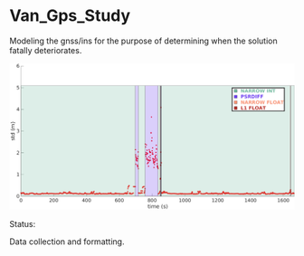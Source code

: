 # Van_Gps_Study

Modeling the gnss/ins for the purpose of determining when the solution fatally deteriorates.

![Apolloo best pose over time](https://github.com/OUIDEAS/Van_Gps_Study/blob/main/images/1684354335.png?raw=true)

Status:

Data collection and formatting.

